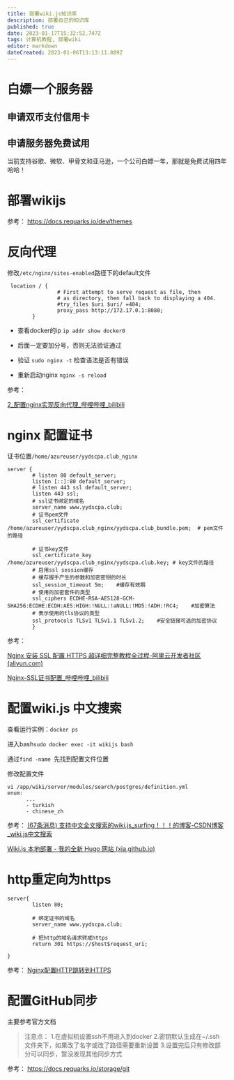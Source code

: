 ```yaml
---
title: 部署wiki.js知识库
description: 部署自己的知识库
published: true
date: 2023-01-17T15:32:52.747Z
tags: 计算机教程, 部署wiki
editor: markdown
dateCreated: 2023-01-06T13:13:11.809Z
---
```


# 白嫖一个服务器
## 申请双币支付信用卡
## 申请服务器免费试用
当前支持谷歌、微软、甲骨文和亚马逊，一个公司白嫖一年，那就是免费试用四年哈哈！

# 部署wikijs

参考：
https://docs.requarks.io/dev/themes


# 反向代理

修改`/etc/nginx/sites-enabled`路径下的default文件

```
 location / {
                # First attempt to serve request as file, then
                # as directory, then fall back to displaying a 404.
                #try_files $uri $uri/ =404;
                proxy_pass http://172.17.0.1:8080;
        }
```

- 查看docker的ip `ip addr show docker0` 
- 后面一定要加分号，否则无法验证通过

- 验证 `sudo nginx -t`  检查语法是否有错误

- 重新启动nginx `nginx -s reload` 

参考：

[2_配置nginx实现反向代理_哔哩哔哩_bilibili](https://www.bilibili.com/video/BV1mU4y1g74Y/?p=2&vd_source=4246d5faa0e7abd672adc236259eee2e)

# nginx 配置证书



证书位置`/home/azureuser/yydscpa.club_nginx` 

```
server {
        # listen 80 default_server;
        listen [::]:80 default_server;
        # listen 443 ssl default_server;
        listen 443 ssl;
        # ssl证书绑定的域名
        server_name www.yydscpa.club;
        # 证书pem文件
        ssl_certificate /home/azureuser/yydscpa.club_nginx/yydscpa.club_bundle.pem;  # pem文件的路径

        # 证书key文件
        ssl_certificate_key /home/azureuser/yydscpa.club_nginx/yydscpa.club.key; # key文件的路径
        # 启用ssl session缓存
        # 缓存握手产生的参数和加密密钥的时长
        ssl_session_timeout 5m;    #缓存有效期
        # 使用的加密套件的类型
        ssl_ciphers ECDHE-RSA-AES128-GCM-SHA256:ECDHE:ECDH:AES:HIGH:!NULL:!aNULL:!MD5:!ADH:!RC4;    #加密算法
        # 表示使用的tls协议的类型
        ssl_protocols TLSv1 TLSv1.1 TLSv1.2;    #安全链接可选的加密协议
        }
```

参考：

[Nginx 安装 SSL 配置 HTTPS 超详细完整教程全过程-阿里云开发者社区 (aliyun.com)](https://developer.aliyun.com/article/766958)

[Nginx-SSL证书配置_哔哩哔哩_bilibili](https://www.bilibili.com/video/BV1jd4y1X7we/?spm_id_from=333.337.search-card.all.click&vd_source=4246d5faa0e7abd672adc236259eee2e)

# 配置wiki.js 中文搜索

查看运行实例：`docker ps` 

进入bash`sudo docker exec -it wikijs bash` 

通过`find -name `先找到配置文件位置

修改配置文件

```
vi /app/wiki/server/modules/search/postgres/definition.yml
enum:
      ...
      - turkish
      - chinese_zh
```
参考：
[(67条消息) 支持中文全文搜索的wiki.js_surfing！！！的博客-CSDN博客_wiki.js中文搜索](https://blog.csdn.net/placidLife/article/details/115313314)


[Wiki.js 本地部署 - 我的全新 Hugo 网站 (xja.github.io)](https://xja.github.io/wikijs-deployment/)

# http重定向为https

```
server{
        listen 80;

        # 绑定证书的域名
        server_name www.yydscpa.club;

        # 把http的域名请求转成https
        return 301 https://$host$request_uri;

}
```
参考：	
[Nginx配置HTTP跳转到HTTPS](https://juejin.cn/post/7044911075480829959)


# 配置GitHub同步

主要参考官方文档
>注意点：
>1.在虚拟机设置ssh不用进入到docker
>2.密钥默认生成在~/.ssh 文件夹下，如果改了名字或改了路径需要重新设置
>3.设置完后只有修改部分可以同步，暂没发现其他同步方式


参考：
https://docs.requarks.io/storage/git










